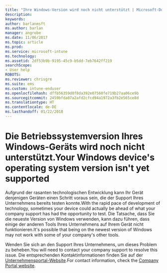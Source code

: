 ```yaml
---
title: "Ihre Windows-Version wird noch nicht unterstützt | Microsoft-Dokumentation"
description: 
keywords: 
author: barlanmsft
ms.author: barlan
manager: angrobe
ms.date: 11/06/2017
ms.topic: article
ms.prod: 
ms.service: microsoft-intune
ms.technology: 
ms.assetid: 2df53b9b-9195-45c9-b5dd-7eb7642ff219
searchScope:
- User help
ROBOTS: 
ms.reviewer: chrisgre
ms.suite: ems
ms.custom: intune-enduser
ms.openlocfilehash: dffb56359d0f8da392e07560fe719b27aa06ce9b
ms.sourcegitcommit: 2459bfda07a2afd2cfcd94a1972a3fb2e565ce8d
ms.translationtype: HT
ms.contentlocale: de-DE
ms.lasthandoff: 01/22/2018
---
```

# <a name="your-windows-devices-operating-system-version-isnt-yet-supported"></a><span data-ttu-id="e8987-102">Die Betriebssystemversion Ihres Windows-Geräts wird noch nicht unterstützt.</span><span class="sxs-lookup"><span data-stu-id="e8987-102">Your Windows device's operating system version isn't yet supported</span></span>

<span data-ttu-id="e8987-103">Aufgrund der rasanten technologischen Entwicklung kann Ihr Gerät denjenigen Geräten einen Schritt voraus sein, die der Support Ihres Unternehmens bereits testen konnte.</span><span class="sxs-lookup"><span data-stu-id="e8987-103">With the rapid pace of development of technology, sometimes your device could actually be ahead of what your company support has had the opportunity to test.</span></span> <span data-ttu-id="e8987-104">Die Tatsache, dass Sie die neueste Version von Windows verwenden, kann dazu führen, dass einige der anderen Tools Ihres Unternehmens auf Ihrem Gerät nicht funktionieren.</span><span class="sxs-lookup"><span data-stu-id="e8987-104">It's possible that being on the newest version of Windows may not work with some of your company's other tools.</span></span> 

<span data-ttu-id="e8987-105">Wenden Sie sich an den Support Ihres Unternehmens, um dieses Problem zu beheben.</span><span class="sxs-lookup"><span data-stu-id="e8987-105">You will need to contact your company support to resolve this issue.</span></span> <span data-ttu-id="e8987-106">Die entsprechenden Kontaktinformationen finden Sie auf der [Unternehmensportal-Website](https://portal.manage.microsoft.com#HelpDeskDialog).</span><span class="sxs-lookup"><span data-stu-id="e8987-106">For contact information, check the [Company Portal website](https://portal.manage.microsoft.com#HelpDeskDialog).</span></span>

